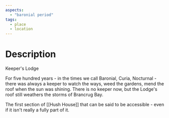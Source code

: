 ```yaml
---
aspects:
  - "baronial period"
tags:
  - place
  - location
---
```

# Description
Keeper's Lodge

For five hundred years - in the times we call Baronial, Curia, Nocturnal - there was always a keeper to watch the ways, weed the gardens, mend the roof when the sun was shining. There is no keeper now, but the Lodge's roof still weathers the storms of Brancrug Bay.

The first section of [[Hush House]] that can be said to be accessible - even if it isn't really a fully part of it. 